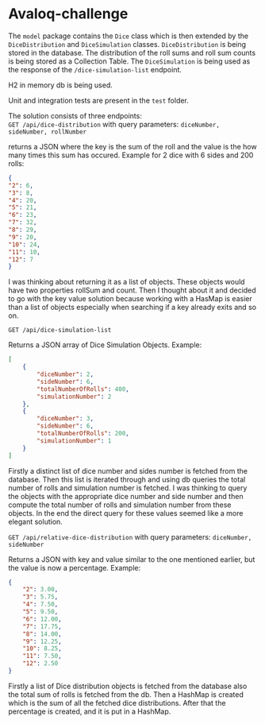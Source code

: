 # Avaloq-challenge
The `model` package contains the `Dice` class which is then extended by the `DiceDistribution`
and `DiceSimulation` classes. `DiceDistribution` is being stored in the database. 
The distribution of the roll sums and roll sum counts is being stored as a Collection Table.
The `DiceSimulation` is being used as the response of the `/dice-simulation-list` endpoint.  
  
H2 in memory db is being used. 
  
Unit and integration tests are present in the `test` folder.  
  
The solution consists of three endpoints:  
`GET /api/dice-distribution` 
with query parameters: `diceNumber, sideNumber, rollNumber`  
  
returns a JSON where the key is the sum of the roll and the value is the how many times this sum has occured.  Example for 2 dice with 6 sides and 200 rolls:  
```json
{
"2": 6,
"3": 8,
"4": 20,
"5": 21,
"6": 23,
"7": 32,
"8": 29,
"9": 20,
"10": 24,
"11": 10,
"12": 7
}
```
I was thinking about returning it as a list of objects. These objects would have two properties rollSum and count.
Then I thought about it and decided to go with the key value solution because working with a 
HasMap is easier than a list of objects especially when searching if a key already exits and so on.  

`GET /api/dice-simulation-list`  
  
Returns a JSON array of Dice Simulation Objects. Example:
```json
[
    {
        "diceNumber": 2,
        "sideNumber": 6,
        "totalNumberOfRolls": 400,
        "simulationNumber": 2
    },
    {
        "diceNumber": 3,
        "sideNumber": 6,
        "totalNumberOfRolls": 200,
        "simulationNumber": 1
    }
]
```

Firstly a distinct list of dice number and sides number is fetched from the database. 
Then this list is iterated through and using db queries the total number of rolls and simulation number is fetched.
I was thinking to query the objects with the appropriate dice number and side number and then compute 
the total number of rolls and simulation number from these objects. 
In the end the direct query for these values seemed like a more elegant solution.

`GET /api/relative-dice-distribution`
with query parameters: `diceNumber, sideNumber`
  
Returns a JSON with key and value similar to the one mentioned earlier, but the value is now a percentage.
Example:
```json
{
    "2": 3.00,
    "3": 5.75,
    "4": 7.50,
    "5": 9.50,
    "6": 12.00,
    "7": 17.75,
    "8": 14.00,
    "9": 12.25,
    "10": 8.25,
    "11": 7.50,
    "12": 2.50
}
```
Firstly a list of Dice distribution objects is fetched from the database also the total sum of rolls is fetched from the db.
Then a HashMap is created which is the sum of all the fetched dice distributions.
After that the percentage is created, and it is put in a HashMap.